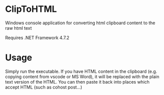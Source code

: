 # ClipToHTML

Windows console application for converting html clipboard content to the raw html text

Requires .NET Framework 4.7.2

# Usage

Simply run the executable. If you have HTML content in the clipboard (e.g. copying content from vscode or MS Word), it will be replaced with the plain text version of the HTML. You can then paste it back into places which accept HTML (such as cohost post...)
